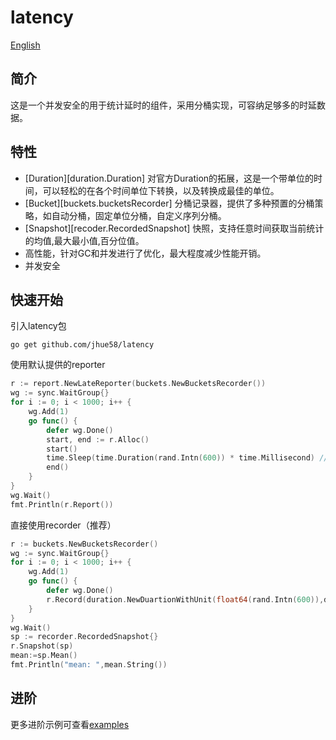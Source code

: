 # latency

[English](README.md)
## 简介
这是一个并发安全的用于统计延时的组件，采用分桶实现，可容纳足够多的时延数据。

## 特性
- [Duration][duration.Duration] 对官方Duration的拓展，这是一个带单位的时间，可以轻松的在各个时间单位下转换，以及转换成最佳的单位。
- [Bucket][buckets.bucketsRecorder] 分桶记录器，提供了多种预置的分桶策略，如自动分桶，固定单位分桶，自定义序列分桶。
- [Snapshot][recoder.RecordedSnapshot] 快照，支持任意时间获取当前统计的均值,最大最小值,百分位值。
- 高性能，针对GC和并发进行了优化，最大程度减少性能开销。
- 并发安全

## 快速开始
引入latency包
``` shell
go get github.com/jhue58/latency
```

使用默认提供的reporter
``` go
r := report.NewLateReporter(buckets.NewBucketsRecorder())
wg := sync.WaitGroup{}
for i := 0; i < 1000; i++ {
    wg.Add(1)
    go func() {
        defer wg.Done()
        start, end := r.Alloc()
        start()
        time.Sleep(time.Duration(rand.Intn(600)) * time.Millisecond) // 模拟耗时
        end()
    }
}
wg.Wait()
fmt.Println(r.Report())
```

直接使用recorder（推荐）
``` go
r := buckets.NewBucketsRecorder()
wg := sync.WaitGroup{}
for i := 0; i < 1000; i++ {
    wg.Add(1)
    go func() {
        defer wg.Done()
        r.Record(duration.NewDuartionWithUnit(float64(rand.Intn(600)),duration.Ms)) // 模拟耗时 0~600ms
    }
}
wg.Wait()
sp := recorder.RecordedSnapshot{}
r.Snapshot(sp)
mean:=sp.Mean()
fmt.Println("mean: ",mean.String())

```

## 进阶
更多进阶示例可查看[examples](examples)